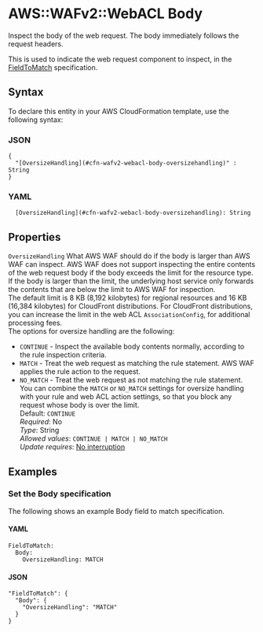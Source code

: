 # AWS::WAFv2::WebACL Body<a name="aws-properties-wafv2-webacl-body"></a>

Inspect the body of the web request\. The body immediately follows the request headers\.

This is used to indicate the web request component to inspect, in the [FieldToMatch](https://docs.aws.amazon.com/AWSCloudFormation/latest/UserGuide/aws-properties-wafv2-rulegroup-xssmatchstatement.html#cfn-wafv2-rulegroup-xssmatchstatement-fieldtomatch) specification\. 

## Syntax<a name="aws-properties-wafv2-webacl-body-syntax"></a>

To declare this entity in your AWS CloudFormation template, use the following syntax:

### JSON<a name="aws-properties-wafv2-webacl-body-syntax.json"></a>

```
{
  "[OversizeHandling](#cfn-wafv2-webacl-body-oversizehandling)" : String
}
```

### YAML<a name="aws-properties-wafv2-webacl-body-syntax.yaml"></a>

```
  [OversizeHandling](#cfn-wafv2-webacl-body-oversizehandling): String
```

## Properties<a name="aws-properties-wafv2-webacl-body-properties"></a>

`OversizeHandling`  <a name="cfn-wafv2-webacl-body-oversizehandling"></a>
What AWS WAF should do if the body is larger than AWS WAF can inspect\. AWS WAF does not support inspecting the entire contents of the web request body if the body exceeds the limit for the resource type\. If the body is larger than the limit, the underlying host service only forwards the contents that are below the limit to AWS WAF for inspection\.   
The default limit is 8 KB \(8,192 kilobytes\) for regional resources and 16 KB \(16,384 kilobytes\) for CloudFront distributions\. For CloudFront distributions, you can increase the limit in the web ACL `AssociationConfig`, for additional processing fees\.   
The options for oversize handling are the following:  
+  `CONTINUE` \- Inspect the available body contents normally, according to the rule inspection criteria\. 
+  `MATCH` \- Treat the web request as matching the rule statement\. AWS WAF applies the rule action to the request\.
+  `NO_MATCH` \- Treat the web request as not matching the rule statement\.
You can combine the `MATCH` or `NO_MATCH` settings for oversize handling with your rule and web ACL action settings, so that you block any request whose body is over the limit\.   
Default: `CONTINUE`   
*Required*: No  
*Type*: String  
*Allowed values*: `CONTINUE | MATCH | NO_MATCH`  
*Update requires*: [No interruption](https://docs.aws.amazon.com/AWSCloudFormation/latest/UserGuide/using-cfn-updating-stacks-update-behaviors.html#update-no-interrupt)

## Examples<a name="aws-properties-wafv2-webacl-body--examples"></a>



### Set the Body specification<a name="aws-properties-wafv2-webacl-body--examples--Set_the_Body_specification_"></a>

The following shows an example Body field to match specification\. 

#### YAML<a name="aws-properties-wafv2-webacl-body--examples--Set_the_Body_specification_--yaml"></a>

```
FieldToMatch:
  Body:
    OversizeHandling: MATCH
```

#### JSON<a name="aws-properties-wafv2-webacl-body--examples--Set_the_Body_specification_--json"></a>

```
"FieldToMatch": {
  "Body": {
    "OversizeHandling": "MATCH" 
  }
}
```